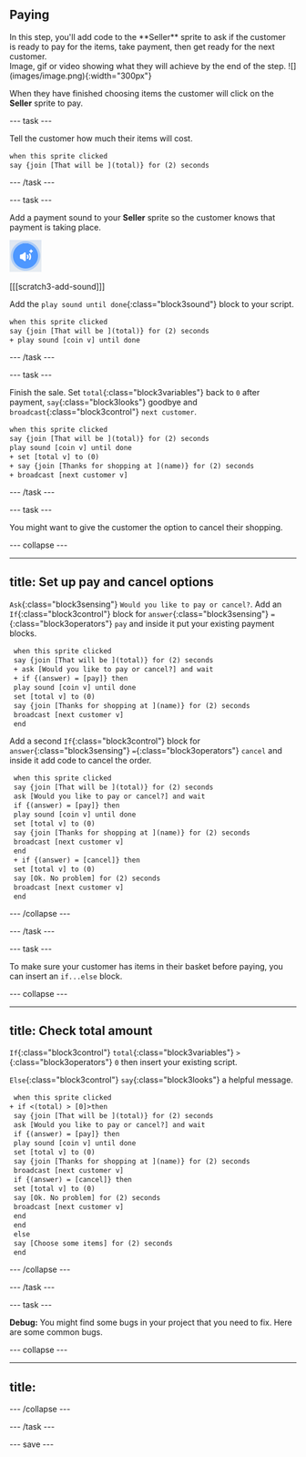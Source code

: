 ## Paying

<div style="display: flex; flex-wrap: wrap">
<div style="flex-basis: 200px; flex-grow: 1; margin-right: 15px;">
In this step, you'll add code to the **Seller** sprite to ask if the customer is ready to pay for the items, take payment, then get ready for the next customer.
</div>
<div>
Image, gif or video showing what they will achieve by the end of the step. ![](images/image.png){:width="300px"}
</div>
</div>

When they have finished choosing items the customer will click on the **Seller** sprite to pay.

--- task ---

 Tell the customer how much their items will cost.

 ```blocks3
 when this sprite clicked
 say {join [That will be ](total)} for (2) seconds 
 ```

--- /task ---

--- task ---

Add a payment sound to your **Seller** sprite so the customer knows that payment is taking place. 

![The add a sound icon](images/add-sound.png)

[[[scratch3-add-sound]]]

Add the `play sound until done`{:class="block3sound"} block to your script.

 ```blocks3
 when this sprite clicked
 say {join [That will be ](total)} for (2) seconds
 + play sound [coin v] until done  
 ```

--- /task ---

--- task ---

Finish the sale. Set `total`{:class="block3variables"} back to `0` after payment, `say`{:class="block3looks"} goodbye and `broadcast`{:class="block3control"} `next customer`.

 ```blocks3
 when this sprite clicked
 say {join [That will be ](total)} for (2) seconds
 play sound [coin v] until done  
 + set [total v] to (0)
 + say {join [Thanks for shopping at ](name)} for (2) seconds
 + broadcast [next customer v]
 ```

--- /task ---

--- task ---

You might want to give the customer the option to cancel their shopping.

--- collapse ---

---
title: Set up pay and cancel options 
---

`Ask`{:class="block3sensing"} `Would you like to pay or cancel?`. Add an `If`{:class="block3control"} block for `answer`{:class="block3sensing"} `=`{:class="block3operators"} `pay` and inside it put your existing payment blocks.

```blocks3
 when this sprite clicked
 say {join [That will be ](total)} for (2) seconds
 + ask [Would you like to pay or cancel?] and wait
 + if {(answer) = [pay]} then
 play sound [coin v] until done  
 set [total v] to (0)
 say {join [Thanks for shopping at ](name)} for (2) seconds
 broadcast [next customer v]
 end
```

Add a second `If`{:class="block3control"} block for `answer`{:class="block3sensing"} `=`{:class="block3operators"} `cancel` and inside it add code to cancel the order.

```blocks3
 when this sprite clicked
 say {join [That will be ](total)} for (2) seconds
 ask [Would you like to pay or cancel?] and wait
 if {(answer) = [pay]} then
 play sound [coin v] until done  
 set [total v] to (0)
 say {join [Thanks for shopping at ](name)} for (2) seconds
 broadcast [next customer v]
 end
 + if {(answer) = [cancel]} then
 set [total v] to (0)
 say [Ok. No problem] for (2) seconds
 broadcast [next customer v]
 end
```

--- /collapse ---

--- /task ---

--- task ---

To make sure your customer has items in their basket before paying, you can insert an `if...else` block.

--- collapse ---

---
title: Check total amount
---

`If`{:class="block3control"} `total`{:class="block3variables"} `>`{:class="block3operators"} `0` then insert your existing script.

`Else`{:class="block3control"} `say`{:class="block3looks"} a helpful message.

```blocks3
 when this sprite clicked
+ if <(total) > [0]>then
 say {join [That will be ](total)} for (2) seconds
 ask [Would you like to pay or cancel?] and wait
 if {(answer) = [pay]} then
 play sound [coin v] until done  
 set [total v] to (0)
 say {join [Thanks for shopping at ](name)} for (2) seconds
 broadcast [next customer v]
 if {(answer) = [cancel]} then
 set [total v] to (0)
 say [Ok. No problem] for (2) seconds
 broadcast [next customer v]
 end
 end
 else 
 say [Choose some items] for (2) seconds
 end
```

--- /collapse ---

--- /task ---


--- task ---

**Debug:** You might find some bugs in your project that you need to fix. Here are some common bugs.

--- collapse ---

---
title: 
---



--- /collapse ---

--- /task ---

--- save ---